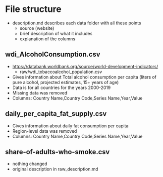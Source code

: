 # File structure
- description.md describes each data folder with all these points
  - source (website)
  - brief description of what it includes
  - explanation of the columns
  
## wdi_AlcoholConsumption.csv
- https://databank.worldbank.org/source/world-development-indicators/
  - raw/wdi_tobaccoalcohol_population.csv
- Gives information about Total alcohol consumption per capita (liters of pure alcohol, projected estimates, 15+ years of age)
- Data is for all countries for the years 2000-2019
- Missing data was removed
- Columns: Country Name,Country Code,Series Name,Year,Value

## daily_per_capita_fat_supply.csv
- Gives information about daily fat consumption per capita
- Region-level data was removed
- Columns: Country Name,Country Code,Series Name,Year,Value

## share-of-adults-who-smoke.csv
- nothing changed
- original description in raw_description.md